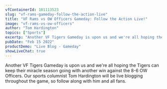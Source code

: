 ```yaml
---
vfContainerId: 101113523
slug: "vf-rams-gameday-follow-the-action-live"
title: "VF Rams vs OW Officers Gameday: Follow the Action Live!"
image: "vf-rams-vs-ow-officers"
author: "Tom Hardington"
topics: ["Sports"]
excertp: "Another VF Tigers Gameday is upon us and we're all hoping the Tigers can keep their miracle season going with another win against the 8-6 OW Officers. Follow Live NOW!"
pubDate: "Feb 15 2022"
productDemo: "Live Blog - Gameday"
showLiveChat: true
---
```


Another VF Tigers Gameday is upon us and we're all hoping the Tigers can keep their miracle season going with another win against the 8-6 OW Officers. Our sports columnist Tom Hardington will be live blogging throughout the game, so follow along with him and all fans.

<div class="viafoura">
  <vf-live-blog></vf-live-blog>
</div>
